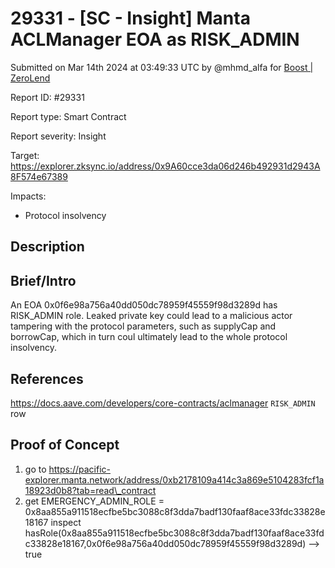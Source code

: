 # 29331 - \[SC - Insight] Manta ACLManager EOA as RISK\_ADMIN

Submitted on Mar 14th 2024 at 03:49:33 UTC by @mhmd\_alfa for [Boost | ZeroLend](https://immunefi.com/bounty/zerolend-boost/)

Report ID: #29331

Report type: Smart Contract

Report severity: Insight

Target: https://explorer.zksync.io/address/0x9A60cce3da06d246b492931d2943A8F574e67389

Impacts:

* Protocol insolvency

## Description

## Brief/Intro

An EOA 0x0f6e98a756a40dd050dc78959f45559f98d3289d has RISK\_ADMIN role. Leaked private key could lead to a malicious actor tampering with the protocol parameters, such as supplyCap and borrowCap, which in turn coul ultimately lead to the whole protocol insolvency.

## References

https://docs.aave.com/developers/core-contracts/aclmanager `RISK_ADMIN` row

## Proof of Concept

1. go to https://pacific-explorer.manta.network/address/0xb2178109a414c3a869e5104283fcf1a18923d0b8?tab=read\_contract
2. get EMERGENCY\_ADMIN\_ROLE = 0x8aa855a911518ecfbe5bc3088c8f3dda7badf130faaf8ace33fdc33828e18167 inspect hasRole(0x8aa855a911518ecfbe5bc3088c8f3dda7badf130faaf8ace33fdc33828e18167,0x0f6e98a756a40dd050dc78959f45559f98d3289d) --> true
